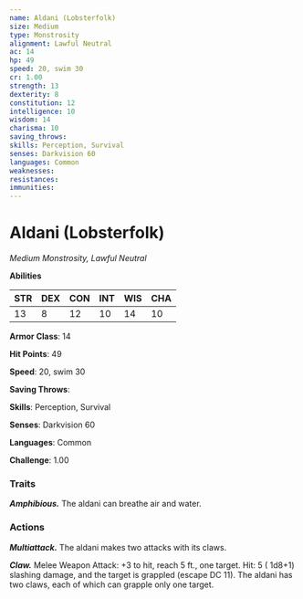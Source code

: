```yaml
---
name: Aldani (Lobsterfolk)
size: Medium
type: Monstrosity
alignment: Lawful Neutral
ac: 14
hp: 49
speed: 20, swim 30
cr: 1.00
strength: 13
dexterity: 8
constitution: 12
intelligence: 10
wisdom: 14
charisma: 10
saving_throws: 
skills: Perception, Survival
senses: Darkvision 60
languages: Common
weaknesses:
resistances:
immunities:
---
```


# Aldani (Lobsterfolk)

*Medium Monstrosity, Lawful Neutral*

**Abilities**

| STR | DEX | CON | INT | WIS | CHA |
| --- | --- | --- | --- | --- | --- |
| 13 | 8 | 12 | 10 | 14 | 10 |

**Armor Class**: 14

**Hit Points**: 49

**Speed**: 20, swim 30

**Saving Throws**: 

**Skills**: Perception, Survival

**Senses**: Darkvision 60

**Languages**: Common

**Challenge**: 1.00


### Traits
***Amphibious.*** The aldani can breathe air and water.


### Actions
***Multiattack.*** The aldani makes two attacks with its claws.

***Claw.*** Melee Weapon Attack:  +3 to hit, reach 5 ft., one target. Hit: 5 ( 1d8+1) slashing damage, and the target is grappled (escape DC 11). The aldani has two claws, each of which can grapple only one target.

